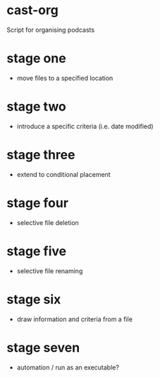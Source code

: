 # cast-org
Script for organising podcasts

# stage one
- move files to a specified location

# stage two
- introduce a specific criteria (i.e. date modified)

# stage three
 - extend to conditional placement

# stage four
- selective file deletion

# stage five
- selective file renaming

# stage six
- draw information and criteria from a file

# stage seven
- automation / run as an executable?